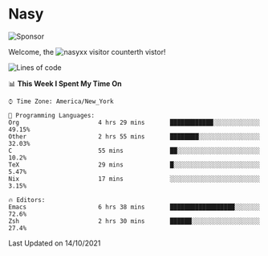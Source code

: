 # Nasy

<!--
<p align="center">
<img height="200" src="https://github-readme-stats.vercel.app/api?username=nasyxx&count_private=true&show_icons=true&theme=dracula&include_all_commits=true"/>
<img height="200" src="https://github-readme-stats.vercel.app/api/top-langs/?username=nasyxx&theme=dracula&hide=html,jupyter+notebook&count_private=true&show_icons=true"/>
</p>

  
----------------
-->

![Sponsor](https://img.shields.io/static/v1.svg?label=Sponsor&message=%E2%9D%A4&logo=GitHub&style=flat&color=pink)
 
Welcome, the ![nasyxx visitor counter](https://count.getloli.com/get/@nasyxx?theme=rule34)th vistor!
 
<!--START_SECTION:waka-->
![Lines of code](https://img.shields.io/badge/From%20Hello%20World%20I%27ve%20Written-5.4%20million%20lines%20of%20code-blue)

📊 **This Week I Spent My Time On** 

```text
⌚︎ Time Zone: America/New_York

💬 Programming Languages: 
Org                      4 hrs 29 mins       ████████████░░░░░░░░░░░░░   49.15% 
Other                    2 hrs 55 mins       ████████░░░░░░░░░░░░░░░░░   32.03% 
C                        55 mins             ██░░░░░░░░░░░░░░░░░░░░░░░   10.2% 
TeX                      29 mins             █░░░░░░░░░░░░░░░░░░░░░░░░   5.47% 
Nix                      17 mins             ░░░░░░░░░░░░░░░░░░░░░░░░░   3.15%

🔥 Editors: 
Emacs                    6 hrs 38 mins       ██████████████████░░░░░░░   72.6% 
Zsh                      2 hrs 30 mins       ██████░░░░░░░░░░░░░░░░░░░   27.4%

```


 Last Updated on 14/10/2021
<!--END_SECTION:waka-->

<!-- ![visitors](https://visitor-badge.laobi.icu/badge?page_id=nasyxx.nasyxx) -->
